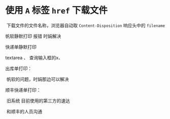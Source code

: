 # 使用 `A` 标签 `href` 下载文件

​	下载文件的文件名称，浏览器自动取 `Content-Disposition` 响应头中的 `filename`



帆软静默打印 报错 时娟解决

快递单静默打印



textarea 、 查询输入框的x、







出库单打印：	

​	帆软的问题，时娟那边可以解决

顺丰快递单打印：

​	旧系统 目前使用的第三方的速达

​	和顺丰的人员沟通 
